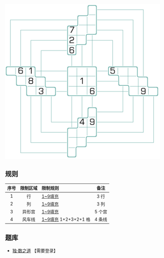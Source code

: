![](../../images/sudoku/动感风车数独.png)

## 规则
| 序号 | 限制区域 | 限制规则 | 备注 |
| :---: | :---: | :--- | :---: |
| 1 | 行 | [1~9填充] | 3 行 |
| 2 | 列 | [1~9填充] | 3 列 |
| 3 | 异形宫 | [1~9填充] | 5 个宫 |
| 4 | 风车线 | [1~9填充] 1+2+3+2+1 格 | 4 条线 |

## 题库
- [独·数之道](http://www.sudokufans.org.cn/lx/game.index.php?type=fc3) 【需要登录】

[1~9填充]: ../../../../../../rules.md#1~9填充